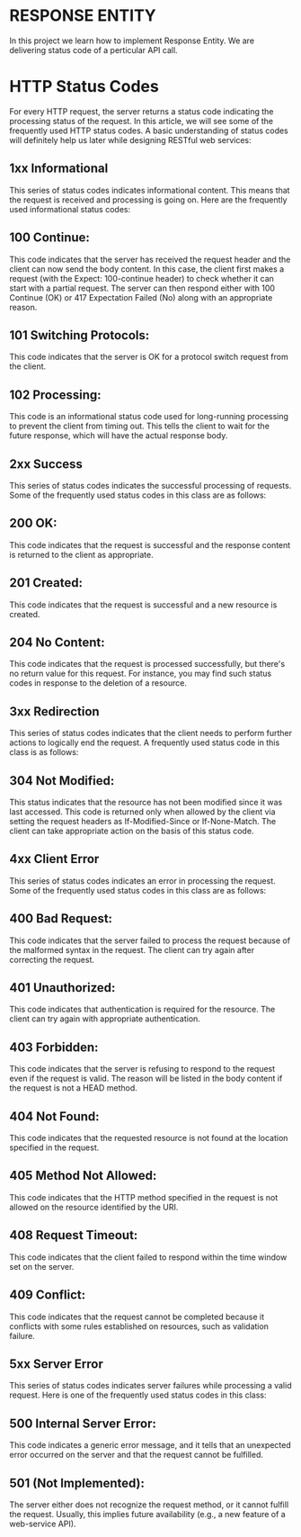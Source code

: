 # RESPONSE ENTITY

In this project we learn how to implement Response Entity. We are delivering status code of a perticular API call.

# HTTP Status Codes
For every HTTP request, the server returns a status code indicating the processing status of the request. In this article, we will see some of the frequently used HTTP status codes. A basic understanding of status codes will definitely help us later while designing RESTful web services:

## 1xx Informational
This series of status codes indicates informational content. This means that the request is received and processing is going on. Here are the frequently used informational status codes:

## 100 Continue: 
This code indicates that the server has received the request header and the client can now send the body content. In this case, the client first makes a request (with the Expect: 100-continue header) to check whether it can start with a partial request. The server can then respond either with 100 Continue (OK) or 417 Expectation Failed (No) along with an appropriate reason.

## 101 Switching Protocols: 
This code indicates that the server is OK for a protocol switch request from the client.

## 102 Processing: 
This code is an informational status code used for long-running processing to prevent the client from timing out. This tells the client to wait for the future response, which will have the actual response body.

## 2xx Success
This series of status codes indicates the successful processing of requests. Some of the frequently used status codes in this class are as follows:

## 200 OK: 
This code indicates that the request is successful and the response content is returned to the client as appropriate.

## 201 Created: 
This code indicates that the request is successful and a new resource is created.

## 204 No Content: 
This code indicates that the request is processed successfully, but there's no return value for this request. For instance, you may find such status codes in response to the deletion of a resource.

## 3xx Redirection
This series of status codes indicates that the client needs to perform further actions to logically end the request. A frequently used status code in this class is as follows:

## 304 Not Modified: 
This status indicates that the resource has not been modified since it was last accessed. This code is returned only when allowed by the client via setting the request headers as If-Modified-Since or If-None-Match. The client can take appropriate action on the basis of this status code.

## 4xx Client Error
This series of status codes indicates an error in processing the request. Some of the frequently used status codes in this class are as follows:

## 400 Bad Request: 
This code indicates that the server failed to process the request because of the malformed syntax in the request. The client can try again after correcting the request.

## 401 Unauthorized: 
This code indicates that authentication is required for the resource. The client can try again with appropriate authentication.

## 403 Forbidden: 
This code indicates that the server is refusing to respond to the request even if the request is valid. The reason will be listed in the body content if the request is not a HEAD method.

## 404 Not Found: 
This code indicates that the requested resource is not found at the location specified in the request.

## 405 Method Not Allowed: 
This code indicates that the HTTP method specified in the request is not allowed on the resource identified by the URI.

## 408 Request Timeout: 
This code indicates that the client failed to respond within the time window set on the server.

## 409 Conflict: 
This code indicates that the request cannot be completed because it conflicts with some rules established on resources, such as validation failure.

## 5xx Server Error
This series of status codes indicates server failures while processing a valid request. Here is one of the frequently used status codes in this class:

## 500 Internal Server Error: 
This code indicates a generic error message, and it tells that an unexpected error occurred on the server and that the request cannot be fulfilled.

## 501 (Not Implemented):
The server either does not recognize the request method, or it cannot fulfill the request. Usually, this implies future availability (e.g., a new feature of a web-service API).
